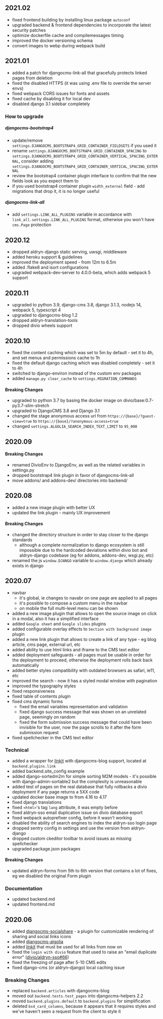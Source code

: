 2021.02
-------------------------------------------------------------------------------

- fixed frontend building by installing linux package `autoconf`
- upgraded backend & frontend dependencies to incorporate the latest security patches
- optimize dockerfile cache and compilemessages timing
- improved the docker versioning schema
- convert images to webp during webpack build

2021.01
-------------------------------------------------------------------------------

- added a patch for djangocms-link-all that gracefully protects linked pages from deletion
- fixed the disabled HTTPS (it was using .env file to override the server envs)
- fixed webpack CORS issues for fonts and assets
- fixed cache by disabling it for local dev
- disabled django 3.1 sidebar completely

### How to upgrade

##### djangocms-bootstrap4
- update/remove `settings.DJANGOCMS_BOOTSTRAP4_GRID_CONTAINER_FIELDSETS` if you used it
- rename `settings.DJANGOCMS_BOOTSTRAP4_GRID_CONTAINER_SPACING` to `settings.DJANGOCMS_BOOTSTRAP4_GRID_CONTAINER_VERTICAL_SPACING_EXTERNAL`, consider adding `settings.DJANGOCMS_BOOTSTRAP4_GRID_CONTAINER_VERTICAL_SPACING_EXTERNAL`
- review the bootstrap4 container plugin interface to confirm that the new fields look as you expect them to
- if you used bootstrap4 container plugin `width_external` field - add migrations that drop it, it is no longer useful

##### djangocms-link-all
- add `settings.LINK_ALL_PLUGINS` variable in accordance with `link_all.settings.LINK_ALL_PLUGINS` format, otherwise you won't have `cms.Page` protection

2020.12
-------------------------------------------------------------------------------

- dropped aldryn-django static serving, uwsgi, middleware
- added heroku support & guidelines
- improved the deployment speed - from 12m to 6.5m
- added .flake8 and isort configurations
- upgraded webpack-dev-server to 4.0.0-beta, which adds webpack 5 support


2020.11
-------------------------------------------------------------------------------

- upgraded to python 3.9, django-cms 3.8, django 3.1.3, nodejs 14, webpack 5, typescript 4
- upgraded to djangocms-blog 1.2
- dropped aldryn-translation-tools
- dropped divio wheels support

2020.10
-------------------------------------------------------------------------------

- fixed the content caching which was set to 5m by default - set it to 4h, and set menus and permissions cache to 1h
- fixed the default django caching which was disabled completely - set it to 4h
- switched to django-environ instead of the custom env packages
- added `manage.py clear_cache` to `settings.MIGRATION_COMMANDS`

#### Breaking Changes
- upgraded to python 3.7 by basing the docker image on divio/base:0.7-py3.7-slim-stretch
- upgraded to DjangoCMS 3.8 and Django 3.1
- changed the stage anonymous access url from `https://{base}/?guest-view=true` to `https://{base}/?anonymous-access=true`
- changed `settings.ALGOLIA_SEARCH_INDEX_TEXT_LIMIT` to `95_000`


2020.09
-------------------------------------------------------------------------------

#### Breaking Changes
- renamed DivioEnv to DjangoEnv, as well as the related variables in settings.py
- dropped bootstrap4 link plugin in favor of djangocms-link-all
- move addons/ and addons-dev/ directories into backend/


2020.08
-------------------------------------------------------------------------------

- added a new image plugin with better UX
- updated the link plugin - mainly UX improvement

#### Breaking Changes

- changed the directory structure in order to stay closer to the django standards
    - although a complete normalization to django ecosystem is still impossible due to the hardcoded deviations within divio bot and aldryn-django codebase (eg for addons, addons-dev, wsgi.py, etc)
- renamed the js `window.DJANGO` variable to `window.django` which already exists in django


2020.07
-------------------------------------------------------------------------------

- navbar
    - it's global, ie changes to navabr on one page are applied to all pages
    - it's possible to compose a custom menu in the navbar
    - on mobile the full multi-level menu can be shown
- added a new image plugin that allows to open the source image on click in a modal, also it has a simplified interface
- added `Google sheet` and `Google slides` plugins
- added configurable overlay effects to `Section with background image` plugin
- added a new link plugin that allows to create a link of any type - eg blog article, cms page, external url, etc
- added ability to use html links and iframe to the CMS text editor
- added deployment safeguards - all pages must be usable in order for the deployment to proceed, otherwise the deployment rolls back back automatically
- added better styles compatibility with outdated browsers as safari, ie11, etc
- improved the search - now it has a styled modal window with pagination
- improved the typography styles
- fixed responsiveness
- fixed table of contents plugin
- fixed cms dynamic forms
    - fixed the email variables representation and validation
    - fixed django success message that was shown on an unrelated page, seemingly on random
    - fixed the form submission success message that could have been invisible for the user, now the page scrolls to it after the form submission request
- fixed spellchecker in the CMS text editor

### Technical

- added a wrapper for [linkit](https://github.com/dreipol/linkit) with djangocms-blog support, located at `backend.plugins.link`
- added backend.site_config example
- added django-sortedm2m for simple sorting M2M models - it's possible with django-admin-sortable2 but the complexity is unreasonable
- added test of pages on the real database that fully rollbacks a divio deployment if any page returns a 5XX code 
- updated docker base image to from 4.16 to 4.17
- fixed django translations
- fixed `<html>`'s tag `lang` attribute, it was empty before
- fixed aldryn-sso email duplication issue on divio database export
- fixed webpack autoprefixer config, before it wasn't working
- disabled the ability of search engines to index the aldryn-sso login page
- dropped sentry config in settings and use the version from aldryn-django
- dropped custom ckeditor toolbar to avoid issues as missing spellchecker
- upgraded package.json packages

#### Breaking Changes

- updated aldryn-forms from 5th to 6th version that contains a lot of fixes, eg we disabled the original Form plugin

### Documentation

- updated backend.md
- updated frontend.md

2020.06
-------------------------------------------------------------------------------

- added [djangocms-socialshare](https://gitlab.com/what-digital/djangocms-socialshare) - a plugin for customizable rendering of sharing and social links icons
- added [djangocms-algolia](https://gitlab.com/victor.yunenko/djangocms-algolia)
- added [linkit](https://github.com/dreipol/linkit) that must be used for all links from now on
- fixed the `login with divio` feature that used to raise an "email duplicate error" ([divio/aldryn-sso#66](https://github.com/divio/aldryn-sso/issues/66))
- fixed the freezing of page after 5-10 CMS edits
- fixed django-cms (or aldryn-django) local caching issue

### Breaking Changes

- replaced `backend.articles` with djangocms-blog
- moved out `backend.tests.test_pages` into djangocms-helpers 2.2
- moved `backend.plugins.default` to `backend.plugins` for simplification
- deleted `bs4_card_columns`, because it appears that it requires styles and we've haven't seen a request from the client to style it
